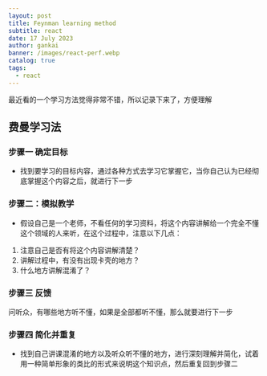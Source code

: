 ```yaml
---
layout: post
title: Feynman learning method
subtitle: react
date: 17 July 2023
author: gankai
banner: /images/react-perf.webp
catalog: true
tags:
  - react
---
```


最近看的一个学习方法觉得非常不错，所以记录下来了，方便理解

## 费曼学习法

### 步骤一 确定目标

- 找到要学习的目标内容，通过各种方式去学习它掌握它，当你自己认为已经彻底掌握这个内容之后，就进行下一步

### 步骤二：模拟教学

- 假设自己是一个老师，不看任何的学习资料，将这个内容讲解给一个完全不懂这个领域的人来听，在这个过程中，注意以下几点：

1. 注意自己是否有将这个内容讲解清楚？
2. 讲解过程中，有没有出现卡壳的地方？
3. 什么地方讲解混淆了？

### 步骤三 反馈

问听众，有哪些地方听不懂，如果是全部都听不懂，那么就要进行下一步

### 步骤四 简化并重复

- 找到自己讲课混淆的地方以及听众听不懂的地方，进行深刻理解并简化，试着用一种简单形象的类比的形式来说明这个知识点，然后重复回到步骤二
